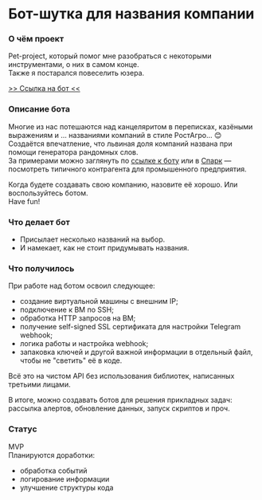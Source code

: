# Бот-шутка для названия компании

### О чём проект
Pet-project, который помог мне разобраться с некоторыми инструментами, о них в самом конце.  
Также я постарался повеселить юзера.

[>> Ссылка на бот <<](https://t.me/silly_naming_bot)

### Описание бота
Многие из нас потешаются над канцеляритом в переписках, казёными выражениям и ... названиями компаний в стиле РостАгро... 😊  
Создаётся впечатление, что львиная доля компаний названа при помощи генератора рандомных слов.  
За примерами можно заглянуть по [ссылке к боту](https://t.me/silly_naming_bot) или в [Спарк](https://spark-interfax.ru/) — посмотреть типичного контрагента для промышенного предприятия.

Когда будете создавать свою компанию, назовите её хорошо. Или воспользуйтесь ботом.  
Have fun!

### Что делает бот
- Присылает несколько названий на выбор.  
- И намекает, как не стоит придумывать названия.

### Что получилось
При работе над ботом освоил следующее:
- создание виртуальной машины с внешним IP;
- подключение к ВМ по SSH;
- обработка HTTP запросов на ВМ;
- получение self-signed SSL сертификата для настройки Telegram webhook;
- логика работы и настройка webhook;
- запаковка ключей и другой важной информации в отдельный файл, чтобы не "светить" её в коде.

Всё это на чистом API без использования библиотек, написанных третьими лицами.  

В итоге, можно создавать ботов для решения прикладных задач: рассылка алертов, обновление данных, запуск скриптов и проч.

### Статус
MVP  
Планируются доработки:
- обработка событий
- логирование информации
- улучшение структуры кода
